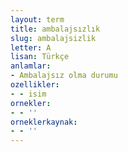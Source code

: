 ```yaml
---
layout: term
title: ambalajsızlık
slug: ambalajsizlik
letter: A
lisan: Türkçe
anlamlar:
- Ambalajsız olma durumu
ozellikler:
- - isim
ornekler:
- - ''
orneklerkaynak:
- - ''
---
```

